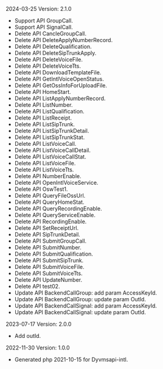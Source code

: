 2024-03-25 Version: 2.1.0
- Support API GroupCall.
- Support API SignalCall.
- Delete API CancleGroupCall.
- Delete API DeleteApplyNumberRecord.
- Delete API DeleteQualification.
- Delete API DeleteSipTrunkApply.
- Delete API DeleteVoiceFile.
- Delete API DeleteVoiceTts.
- Delete API DownloadTemplateFile.
- Delete API GetIntlVoiceOpenStatus.
- Delete API GetOssInfoForUploadFile.
- Delete API HomeStart.
- Delete API ListApplyNumberRecord.
- Delete API ListNumber.
- Delete API ListQualification.
- Delete API ListReceipt.
- Delete API ListSipTrunk.
- Delete API ListSipTrunkDetail.
- Delete API ListSipTrunkStat.
- Delete API ListVoiceCall.
- Delete API ListVoiceCallDetail.
- Delete API ListVoiceCallStat.
- Delete API ListVoiceFile.
- Delete API ListVoiceTts.
- Delete API NumberEnable.
- Delete API OpenIntlVoiceService.
- Delete API OswTest1.
- Delete API QueryFileOssUrl.
- Delete API QueryHomeStat.
- Delete API QueryRecordingEnable.
- Delete API QueryServiceEnable.
- Delete API RecordingEnable.
- Delete API SetReceiptUrl.
- Delete API SipTrunkDetail.
- Delete API SubmitGroupCall.
- Delete API SubmitNumber.
- Delete API SubmitQualification.
- Delete API SubmitSipTrunk.
- Delete API SubmitVoiceFile.
- Delete API SubmitVoiceTts.
- Delete API UpdateNumber.
- Delete API test02.
- Update API BackendCallGroup: add param AccessKeyId.
- Update API BackendCallGroup: update param OutId.
- Update API BackendCallSignal: add param AccessKeyId.
- Update API BackendCallSignal: update param OutId.


2023-07-17 Version: 2.0.0
- Add outId.

2022-11-30 Version: 1.0.0
- Generated php 2021-10-15 for Dyvmsapi-intl.

